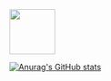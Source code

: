 <div>
  <a href="https://standing-hugger-2fb.notion.site/STUDY-fb6d5327f24a4f2e96f51ff1f93330a8" target="_blank">
    <img src="https://img.shields.io/badge/Notion-black?style=flat&logo=Notion" width="80"/>
  </a>
</div>

[![Anurag's GitHub stats](https://github-readme-stats.vercel.app/api?username=GrangbelrLurain&show_icons=true&theme=swift)](https://github.com/anuraghazra/github-readme-stats)
